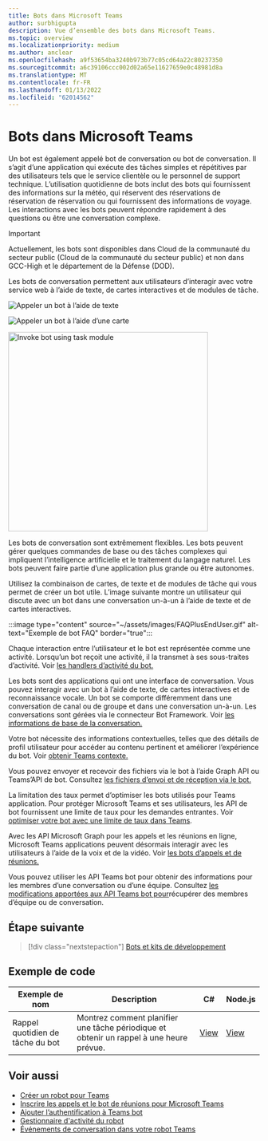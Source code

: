 ```yaml
---
title: Bots dans Microsoft Teams
author: surbhigupta
description: Vue d’ensemble des bots dans Microsoft Teams.
ms.topic: overview
ms.localizationpriority: medium
ms.author: anclear
ms.openlocfilehash: a9f53654ba3240b973b77c05cd64a22c80237350
ms.sourcegitcommit: a6c39106ccc002d02a65e11627659e0c48981d8a
ms.translationtype: MT
ms.contentlocale: fr-FR
ms.lasthandoff: 01/13/2022
ms.locfileid: "62014562"
---
```

# <a name="bots-in-microsoft-teams"></a>Bots dans Microsoft Teams

Un bot est également appelé bot de conversation ou bot de conversation. Il s’agit d’une application qui exécute des tâches simples et répétitives par des utilisateurs tels que le service clientèle ou le personnel de support technique. L’utilisation quotidienne de bots inclut des bots qui fournissent des informations sur la météo, qui réservent des réservations de réservation de réservation ou qui fournissent des informations de voyage. Les interactions avec les bots peuvent répondre rapidement à des questions ou être une conversation complexe.

> [!IMPORTANT]
> Actuellement, les bots sont disponibles dans Cloud de la communauté du secteur public (Cloud de la communauté du secteur public) et non dans GCC-High et le département de la Défense (DOD).

Les bots de conversation permettent aux utilisateurs d’interagir avec votre service web à l’aide de texte, de cartes interactives et de modules de tâche.

![Appeler un bot à l’aide de texte](~/assets/images/invokebotwithtext.png)

![Appeler un bot à l’aide d’une carte](~/assets/images/invokebotwithcard.png)

<img src="~/assets/images/task-module-example.png" alt="Invoke bot using task module" width="400"/>

Les bots de conversation sont extrêmement flexibles. Les bots peuvent gérer quelques commandes de base ou des tâches complexes qui impliquent l’intelligence artificielle et le traitement du langage naturel. Les bots peuvent faire partie d’une application plus grande ou être autonomes.

Utilisez la combinaison de cartes, de texte et de modules de tâche qui vous permet de créer un bot utile. L’image suivante montre un utilisateur qui discute avec un bot dans une conversation un-à-un à l’aide de texte et de cartes interactives.

:::image type="content" source="~/assets/images/FAQPlusEndUser.gif" alt-text="Exemple de bot FAQ" border="true":::

Chaque interaction entre l’utilisateur et le bot est représentée comme une activité. Lorsqu’un bot reçoit une activité, il la transmet à ses sous-traites d’activité. Voir [les handlers d’activité du bot.](~/bots/bot-basics.md)

Les bots sont des applications qui ont une interface de conversation. Vous pouvez interagir avec un bot à l’aide de texte, de cartes interactives et de reconnaissance vocale. Un bot se comporte différemment dans une conversation de canal ou de groupe et dans une conversation un-à-un. Les conversations sont gérées via le connecteur Bot Framework. Voir [les informations de base de la conversation.](~/bots/how-to/conversations/conversation-basics.md)

Votre bot nécessite des informations contextuelles, telles que des détails de profil utilisateur pour accéder au contenu pertinent et améliorer l’expérience du bot. Voir [obtenir Teams contexte.](~/bots/how-to/get-teams-context.md)

Vous pouvez envoyer et recevoir des fichiers via le bot à l’aide Graph API ou Teams’API de bot. Consultez [les fichiers d’envoi et de réception via le bot.](~/bots/how-to/bots-filesv4.md)

La limitation des taux permet d’optimiser les bots utilisés pour Teams application. Pour protéger Microsoft Teams et ses utilisateurs, les API de bot fournissent une limite de taux pour les demandes entrantes. Voir [optimiser votre bot avec une limite de taux dans Teams](~/bots/how-to/rate-limit.md).

Avec les API Microsoft Graph pour les appels et les réunions en ligne, Microsoft Teams applications peuvent désormais interagir avec les utilisateurs à l’aide de la voix et de la vidéo. Voir [les bots d’appels et de réunions.](~/bots/calls-and-meetings/calls-meetings-bots-overview.md)

Vous pouvez utiliser les API Teams bot pour obtenir des informations pour les membres d’une conversation ou d’une équipe. Consultez [les modifications apportées aux API Teams bot pour](~/resources/team-chat-member-api-changes.md)récupérer des membres d’équipe ou de conversation.

<!--- TBD: For quick scanning, see if the above information can be itemized as a list.
--->

## <a name="next-step"></a>Étape suivante

> [!div class="nextstepaction"]
> [Bots et kits de développement](~/bots/bot-features.md)

## <a name="code-sample"></a>Exemple de code

|Exemple de nom | Description | C# | Node.js |
|----------------|-----------------|--------------|--------------|
| Rappel quotidien de tâche du bot| Montrez comment planifier une tâche périodique et obtenir un rappel à une heure prévue. | [View](https://github.com/OfficeDev/Microsoft-Teams-Samples/tree/main/samples/bot-daily-task-reminder/csharp) | [View](https://github.com/OfficeDev/Microsoft-Teams-Samples/tree/main/samples/bot-daily-task-reminder/nodejs) |

## <a name="see-also"></a>Voir aussi

* [Créer un robot pour Teams](~/bots/how-to/create-a-bot-for-teams.md)
* [Inscrire les appels et le bot de réunions pour Microsoft Teams](~/bots/calls-and-meetings/registering-calling-bot.md)
* [Ajouter l’authentification à Teams bot](~/bots/how-to/authentication/add-authentication.md)
* [Gestionnaire d'activité du robot](~/bots/bot-basics.md)
* [Événements de conversation dans votre robot Teams](~/bots/how-to/conversations/subscribe-to-conversation-events.md)
